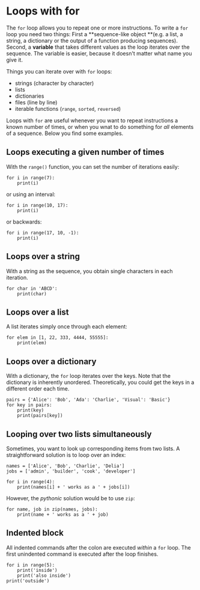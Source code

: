 
# Loops with for

The `for` loop allows you to repeat one or more instructions. To write a `for` loop you need two things: First a **sequence-like object **(e.g. a list, a string, a dictionary or the output of a function producing sequences). Second, a **variable** that takes different values as the loop iterates over the sequence. The variable is easier, because it doesn't matter what name you give it.

Things you can iterate over with `for` loops:

* strings (character by character)
* lists
* dictionaries
* files (line by line)
* iterable functions (`range`, `sorted`, `reversed`)

Loops with `for` are useful whenever you want to repeat instructions a known number of times, or when you wnat to do something for *all* elements of a sequence. Below you find some examples.


## Loops executing a given number of times

With the `range()` function, you can set the number of iterations easily:

    for i in range(7):
        print(i)

or using an interval:

    for i in range(10, 17):
        print(i)

or backwards:

    for i in range(17, 10, -1):
        print(i)


## Loops over a string

With a string as the sequence, you obtain single characters in each iteration.

    for char in 'ABCD':
        print(char)


## Loops over a list

A list iterates simply once through each element:

    for elem in [1, 22, 333, 4444, 55555]:
        print(elem)


## Loops over a dictionary

With a dictionary, the `for` loop iterates over the keys. Note that the dictionary is inherently unordered. Theoretically, you could get the keys in a different order each time.

    pairs = {'Alice': 'Bob', 'Ada': 'Charlie', 'Visual': 'Basic'}
    for key in pairs:
        print(key)
        print(pairs[key])


## Looping over two lists simultaneously

Sometimes, you want to look up corresponding items from two lists. A straightforward solution is to loop over an index:

    names = ['Alice', 'Bob', 'Charlie', 'Delia']
    jobs = ['admin', 'builder', 'cook', 'developer']

    for i in range(4):
        print(names[i] + ' works as a ' + jobs[i])

However, the *pythonic* solution would be to use `zip`:

    for name, job in zip(names, jobs):
        print(name + ' works as a ' + job)


## Indented block

All indented commands after the colon are executed *within* a `for` loop. The first unindented command is executed after the loop finishes.

    for i in range(5):
        print('inside')
        print('also inside')
    print('outside')
